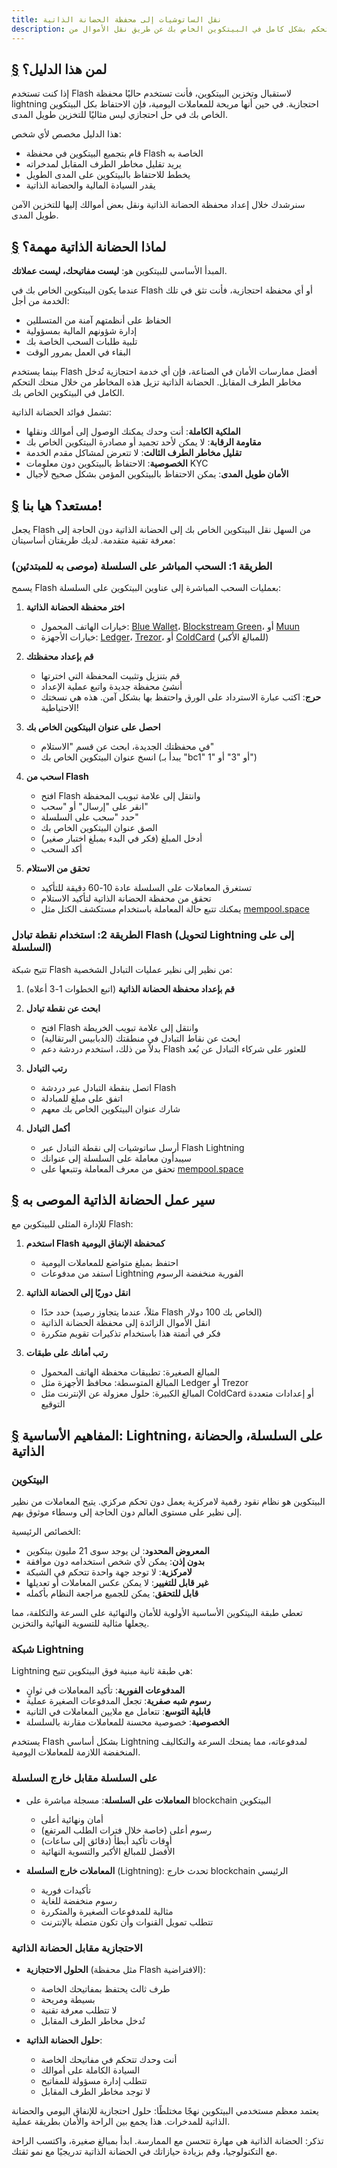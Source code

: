 ```yaml
---
title: نقل الساتوشيات إلى محفظة الحضانة الذاتية
description: تحكم بشكل كامل في البيتكوين الخاص بك عن طريق نقل الأموال من Flash إلى محفظة الحضانة الذاتية
---
```


## [§](#who-is-this-guide-for) لمن هذا الدليل؟

إذا كنت تستخدم Flash لاستقبال وتخزين البيتكوين، فأنت تستخدم حاليًا محفظة lightning احتجازية. في حين أنها مريحة للمعاملات اليومية، فإن الاحتفاظ بكل البيتكوين الخاص بك في حل احتجازي ليس مثاليًا للتخزين طويل المدى.

هذا الدليل مخصص لأي شخص:
- قام بتجميع البيتكوين في محفظة Flash الخاصة به
- يريد تقليل مخاطر الطرف المقابل لمدخراته
- يخطط للاحتفاظ بالبيتكوين على المدى الطويل
- يقدر السيادة المالية والحضانة الذاتية

سنرشدك خلال إعداد محفظة الحضانة الذاتية ونقل بعض أموالك إليها للتخزين الآمن طويل المدى.

## [§](#why-is-self-custody-important) لماذا الحضانة الذاتية مهمة؟

المبدأ الأساسي للبيتكوين هو: **ليست مفاتيحك، ليست عملاتك**.

عندما يكون البيتكوين الخاص بك في Flash أو أي محفظة احتجازية، فأنت تثق في تلك الخدمة من أجل:
- الحفاظ على أنظمتهم آمنة من المتسللين
- إدارة شؤونهم المالية بمسؤولية
- تلبية طلبات السحب الخاصة بك
- البقاء في العمل بمرور الوقت

بينما يستخدم Flash أفضل ممارسات الأمان في الصناعة، فإن أي خدمة احتجازية تُدخل مخاطر الطرف المقابل. الحضانة الذاتية تزيل هذه المخاطر من خلال منحك التحكم الكامل في البيتكوين الخاص بك.

تشمل فوائد الحضانة الذاتية:
- **الملكية الكاملة**: أنت وحدك يمكنك الوصول إلى أموالك ونقلها
- **مقاومة الرقابة**: لا يمكن لأحد تجميد أو مصادرة البيتكوين الخاص بك
- **تقليل مخاطر الطرف الثالث**: لا تتعرض لمشاكل مقدم الخدمة
- **الخصوصية**: الاحتفاظ بالبيتكوين دون معلومات KYC
- **الأمان طويل المدى**: يمكن الاحتفاظ بالبيتكوين المؤمن بشكل صحيح لأجيال

## [§](#ready-lets-go) مستعد؟ هيا بنا!

يجعل Flash من السهل نقل البيتكوين الخاص بك إلى الحضانة الذاتية دون الحاجة إلى معرفة تقنية متقدمة. لديك طريقتان أساسيتان:

### الطريقة 1: السحب المباشر على السلسلة (موصى به للمبتدئين)

يسمح Flash بعمليات السحب المباشرة إلى عناوين البيتكوين على السلسلة:

1. **اختر محفظة الحضانة الذاتية**
   - خيارات الهاتف المحمول: [Blue Wallet](https://bluewallet.io/)، [Blockstream Green](https://blockstream.com/green/)، أو [Muun](https://muun.com/)
   - خيارات الأجهزة: [Ledger](https://www.ledger.com/)، [Trezor](https://trezor.io/)، أو [ColdCard](https://coldcard.com/) (للمبالغ الأكبر)

2. **قم بإعداد محفظتك**
   - قم بتنزيل وتثبيت المحفظة التي اخترتها
   - أنشئ محفظة جديدة واتبع عملية الإعداد
   - **حرج**: اكتب عبارة الاسترداد على الورق واحتفظ بها بشكل آمن. هذه هي نسختك الاحتياطية!
   
3. **احصل على عنوان البيتكوين الخاص بك**
   - في محفظتك الجديدة، ابحث عن قسم "الاستلام"
   - انسخ عنوان البيتكوين الخاص بك (يبدأ بـ "bc1" أو "3" أو "1")
   
4. **اسحب من Flash**
   - افتح Flash وانتقل إلى علامة تبويب المحفظة
   - انقر على "إرسال" أو "سحب"
   - حدد "سحب على السلسلة"
   - الصق عنوان البيتكوين الخاص بك
   - أدخل المبلغ (فكر في البدء بمبلغ اختبار صغير)
   - أكد السحب
   
5. **تحقق من الاستلام**
   - تستغرق المعاملات على السلسلة عادة 10-60 دقيقة للتأكيد
   - تحقق من محفظة الحضانة الذاتية لتأكيد الاستلام
   - يمكنك تتبع حالة المعاملة باستخدام مستكشف الكتل مثل [mempool.space](https://mempool.space)

### الطريقة 2: استخدام نقطة تبادل Flash (لتحويل Lightning إلى على السلسلة)

تتيح شبكة Flash من نظير إلى نظير عمليات التبادل الشخصية:

1. **قم بإعداد محفظة الحضانة الذاتية** (اتبع الخطوات 1-3 أعلاه)

2. **ابحث عن نقطة تبادل**
   - افتح Flash وانتقل إلى علامة تبويب الخريطة
   - ابحث عن نقاط التبادل في منطقتك (الدبابيس البرتقالية)
   - بدلاً من ذلك، استخدم دردشة دعم Flash للعثور على شركاء التبادل عن بُعد

3. **رتب التبادل**
   - اتصل بنقطة التبادل عبر دردشة Flash
   - اتفق على مبلغ للمبادلة
   - شارك عنوان البيتكوين الخاص بك معهم

4. **أكمل التبادل**
   - أرسل ساتوشيات إلى نقطة التبادل عبر Flash Lightning
   - سيبدأون معاملة على السلسلة إلى عنوانك
   - تحقق من معرف المعاملة وتتبعها على [mempool.space](https://mempool.space)

## [§](#flash-self-custody-workflow) سير عمل الحضانة الذاتية الموصى به

للإدارة المثلى للبيتكوين مع Flash:

1. **استخدم Flash كمحفظة الإنفاق اليومية**
   - احتفظ بمبلغ متواضع للمعاملات اليومية
   - استفد من مدفوعات Lightning الفورية منخفضة الرسوم

2. **انقل دوريًا إلى الحضانة الذاتية**
   - حدد حدًا (مثلاً، عندما يتجاوز رصيد Flash الخاص بك 100 دولار)
   - انقل الأموال الزائدة إلى محفظة الحضانة الذاتية
   - فكر في أتمتة هذا باستخدام تذكيرات تقويم متكررة

3. **رتب أمانك على طبقات**
   - المبالغ الصغيرة: تطبيقات محفظة الهاتف المحمول
   - المبالغ المتوسطة: محافظ الأجهزة مثل Ledger أو Trezor
   - المبالغ الكبيرة: حلول معزولة عن الإنترنت مثل ColdCard أو إعدادات متعددة التوقيع

## [§](#lightning-bitcoin-on-chain-what) المفاهيم الأساسية: Lightning، على السلسلة، والحضانة الذاتية

### البيتكوين

البيتكوين هو نظام نقود رقمية لامركزية يعمل دون تحكم مركزي. يتيح المعاملات من نظير إلى نظير على مستوى العالم دون الحاجة إلى وسطاء موثوق بهم.

الخصائص الرئيسية:
- **المعروض المحدود**: لن يوجد سوى 21 مليون بيتكوين
- **بدون إذن**: يمكن لأي شخص استخدامه دون موافقة
- **لامركزية**: لا توجد جهة واحدة تتحكم في الشبكة
- **غير قابل للتغيير**: لا يمكن عكس المعاملات أو تعديلها
- **قابل للتحقق**: يمكن للجميع مراجعة النظام بأكمله

تعطي طبقة البيتكوين الأساسية الأولوية للأمان والنهائية على السرعة والتكلفة، مما يجعلها مثالية للتسوية النهائية والتخزين.

### شبكة Lightning

Lightning هي طبقة ثانية مبنية فوق البيتكوين تتيح:
- **المدفوعات الفورية**: تأكيد المعاملات في ثوانٍ
- **رسوم شبه صفرية**: تجعل المدفوعات الصغيرة عملية
- **قابلية التوسع**: تتعامل مع ملايين المعاملات في الثانية
- **الخصوصية**: خصوصية محسنة للمعاملات مقارنة بالسلسلة

يستخدم Flash بشكل أساسي Lightning لمدفوعاته، مما يمنحك السرعة والتكاليف المنخفضة اللازمة للمعاملات اليومية.

### على السلسلة مقابل خارج السلسلة

- **المعاملات على السلسلة**: مسجلة مباشرة على blockchain البيتكوين
  - أمان ونهائية أعلى
  - رسوم أعلى (خاصة خلال فترات الطلب المرتفع)
  - أوقات تأكيد أبطأ (دقائق إلى ساعات)
  - الأفضل للمبالغ الأكبر والتسوية النهائية

- **المعاملات خارج السلسلة** (Lightning): تحدث خارج blockchain الرئيسي
  - تأكيدات فورية
  - رسوم منخفضة للغاية
  - مثالية للمدفوعات الصغيرة والمتكررة
  - تتطلب تمويل القنوات وأن تكون متصلة بالإنترنت

### الاحتجازية مقابل الحضانة الذاتية

- **الحلول الاحتجازية** (مثل محفظة Flash الافتراضية):
  - طرف ثالث يحتفظ بمفاتيحك الخاصة
  - بسيطة ومريحة
  - لا تتطلب معرفة تقنية
  - تُدخل مخاطر الطرف المقابل

- **حلول الحضانة الذاتية**:
  - أنت وحدك تتحكم في مفاتيحك الخاصة
  - السيادة الكاملة على أموالك
  - تتطلب إدارة مسؤولة للمفاتيح
  - لا توجد مخاطر الطرف المقابل

يعتمد معظم مستخدمي البيتكوين نهجًا مختلطًا: حلول احتجازية للإنفاق اليومي والحضانة الذاتية للمدخرات. هذا يجمع بين الراحة والأمان بطريقة عملية.

تذكر: الحضانة الذاتية هي مهارة تتحسن مع الممارسة. ابدأ بمبالغ صغيرة، واكتسب الراحة مع التكنولوجيا، وقم بزيادة حيازاتك في الحضانة الذاتية تدريجيًا مع نمو ثقتك.